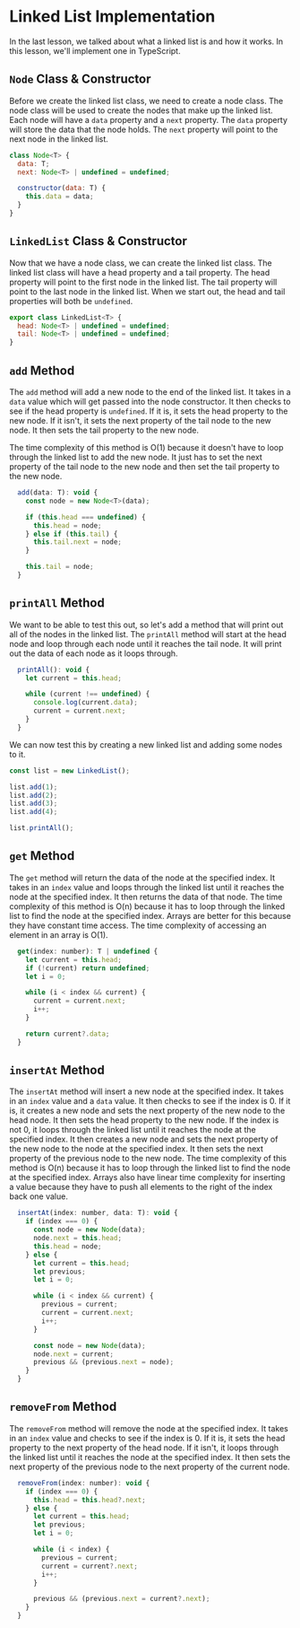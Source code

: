 # Linked List Implementation

In the last lesson, we talked about what a linked list is and how it works. In this lesson, we'll implement one in TypeScript.

## `Node` Class & Constructor

Before we create the linked list class, we need to create a node class. The node class will be used to create the nodes that make up the linked list. Each node will have a `data` property and a `next` property. The `data` property will store the data that the node holds. The `next` property will point to the next node in the linked list.

```js
class Node<T> {
  data: T;
  next: Node<T> | undefined = undefined;

  constructor(data: T) {
    this.data = data;
  }
}
```

## `LinkedList` Class & Constructor

Now that we have a node class, we can create the linked list class. The linked list class will have a head property and a tail property. The head property will point to the first node in the linked list. The tail property will point to the last node in the linked list. When we start out, the head and tail properties will both be `undefined`.

```js
export class LinkedList<T> {
  head: Node<T> | undefined = undefined;
  tail: Node<T> | undefined = undefined;
}
```

## `add` Method

The `add` method will add a new node to the end of the linked list. It takes in a `data` value which will get passed into the node constructor. It then checks to see if the head property is `undefined`. If it is, it sets the head property to the new node. If it isn't, it sets the next property of the tail node to the new node. It then sets the tail property to the new node.

The time complexity of this method is O(1) because it doesn't have to loop through the linked list to add the new node. It just has to set the next property of the tail node to the new node and then set the tail property to the new node.

```js
  add(data: T): void {
    const node = new Node<T>(data);

    if (this.head === undefined) {
      this.head = node;
    } else if (this.tail) {
      this.tail.next = node;
    }

    this.tail = node;
  }
```

## `printAll` Method

We want to be able to test this out, so let's add a method that will print out all of the nodes in the linked list. The `printAll` method will start at the head node and loop through each node until it reaches the tail node. It will print out the data of each node as it loops through.

```js
  printAll(): void {
    let current = this.head;

    while (current !== undefined) {
      console.log(current.data);
      current = current.next;
    }
  }
```

We can now test this by creating a new linked list and adding some nodes to it.

```js
const list = new LinkedList();

list.add(1);
list.add(2);
list.add(3);
list.add(4);

list.printAll();
```

## `get` Method

The `get` method will return the data of the node at the specified index. It takes in an `index` value and loops through the linked list until it reaches the node at the specified index. It then returns the data of that node. The time complexity of this method is O(n) because it has to loop through the linked list to find the node at the specified index. Arrays are better for this because they have constant time access. The time complexity of accessing an element in an array is O(1).

```js
  get(index: number): T | undefined {
    let current = this.head;
    if (!current) return undefined;
    let i = 0;

    while (i < index && current) {
      current = current.next;
      i++;
    }

    return current?.data;
  }
```

## `insertAt` Method

The `insertAt` method will insert a new node at the specified index. It takes in an `index` value and a `data` value. It then checks to see if the index is 0. If it is, it creates a new node and sets the next property of the new node to the head node. It then sets the head property to the new node. If the index is not 0, it loops through the linked list until it reaches the node at the specified index. It then creates a new node and sets the next property of the new node to the node at the specified index. It then sets the next property of the previous node to the new node. The time complexity of this method is O(n) because it has to loop through the linked list to find the node at the specified index. Arrays also have linear time complexity for inserting a value because they have to push all elements to the right of the index back one value.

```js
  insertAt(index: number, data: T): void {
    if (index === 0) {
      const node = new Node(data);
      node.next = this.head;
      this.head = node;
    } else {
      let current = this.head;
      let previous;
      let i = 0;

      while (i < index && current) {
        previous = current;
        current = current.next;
        i++;
      }

      const node = new Node(data);
      node.next = current;
      previous && (previous.next = node);
    }
  }
```

## `removeFrom` Method

The `removeFrom` method will remove the node at the specified index. It takes in an `index` value and checks to see if the index is 0. If it is, it sets the head property to the next property of the head node. If it isn't, it loops through the linked list until it reaches the node at the specified index. It then sets the next property of the previous node to the next property of the current node.

```js
  removeFrom(index: number): void {
    if (index === 0) {
      this.head = this.head?.next;
    } else {
      let current = this.head;
      let previous;
      let i = 0;

      while (i < index) {
        previous = current;
        current = current?.next;
        i++;
      }

      previous && (previous.next = current?.next);
    }
  }
```
